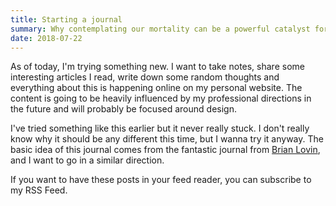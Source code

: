 ```yaml
---
title: Starting a journal
summary: Why contemplating our mortality can be a powerful catalyst for change
date: 2018-07-22
---
```


As of today, I'm trying something new. I want to take notes, share some interesting articles I read, write down some random thoughts and everything about this is happening online on my personal website. The content is going to be heavily influenced by my professional directions in the future and will probably be focused around design.

I've tried something like this earlier but it never really stuck. I don't really know why it should be any different this time, but I wanna try it anyway. The basic idea of this journal comes from the fantastic journal from [Brian Lovin](https://brianlovin.com/journal), and I want to go in a similar direction.

If you want to have these posts in your feed reader, you can subscribe to my RSS Feed.
